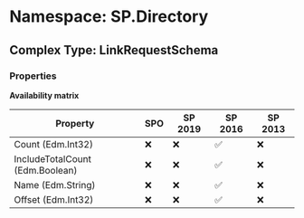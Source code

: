# Namespace: SP.Directory

## Complex Type: LinkRequestSchema

### Properties

**Availability matrix**

Property | SPO | SP 2019 | SP 2016 | SP 2013
----------|-----|---------|---------|--------
Count (Edm.Int32) | ❌ | ❌ | ✅ | ❌
IncludeTotalCount (Edm.Boolean) | ❌ | ❌ | ✅ | ❌
Name (Edm.String) | ❌ | ❌ | ✅ | ❌
Offset (Edm.Int32) | ❌ | ❌ | ✅ | ❌
